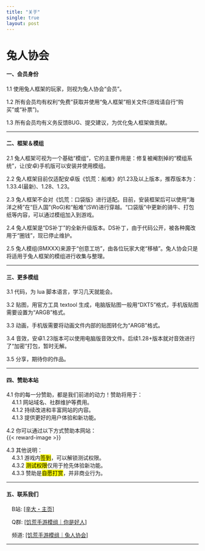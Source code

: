 ```yaml
---
title: "关于"
single: true
layout: post
---
```


<h1 class="article header">兔人协会</h1>

#### 一、会员身份

1.1 使用兔人框架的玩家，则视为兔人协会“会员”。  

1.2 所有会员均有权利“免费”获取并使用“兔人框架”相关文件(游戏请自行“购买”或“补票”)。  

1.3 所有会员均有义务反馈BUG、提交建议，为优化兔人框架做贡献。  

---

#### 二、框架＆模组

2.1 兔人框架可视为一个基础“模组”，它的主要作用是：修复被阉割掉的“模组系统”，让(安卓)手机版可以安装并使用模组。  

2.2 兔人框架目前仅适配安卓版《饥荒：船难》的1.23及以上版本，推荐版本为：1.33.4(最新)、1.28、1.23。  

2.3 兔人框架不会对《饥荒：口袋版》进行适配。目前，安装框架后可以使用“海洋之椅”在“巨人国”(RoG)和“船难”(SW)进行穿越。“口袋版”中更新的骑牛、打包纸等内容，可以通过模组加入到游戏。  

2.4 兔人框架是“DS补丁”的全新升级版本。DS补丁，由于代码公开，被各种魔改用于“圈钱”，现已停止维护。  

2.5 兔人模组(BMXXX)来源于“创意工坊”，由各位玩家大佬“移植”。兔人协会只是将适用于兔人框架的模组进行收集与整理。  

---

#### 三、更多模组

3.1 代码，为 lua 脚本语言，学习几天就能会。  

3.2 贴图，用官方工具 textool 生成，电脑版贴图一般用“DXT5”格式，手机版贴图需要设置为“ARGB”格式。  

3.3 动画，手机版需要将动画文件内部的贴图转化为“ARGB”格式。  

3.4 音效，安卓1.23版本可以使用电脑版音效文件。后续1.28+版本就对音效进行了“加密”打包，暂时无解。  

3.5 分享，期待你的作品。  

---

#### 四、赞助本站

4.1 你的每一分赞助，都是我们前进的动力！赞助将用于：  
　4.1.1 网站域名、社群维护等费用。  
　4.1.2 持续改进和丰富网站的内容。  
　4.1.3 提供更好的用户体验和新功能。  

4.2 你可以通过以下方式赞助本网站：  
{{< reward-image >}}

4.3 其他说明：  
　4.3.1 游戏内<mark>签到</mark>，可以解锁测试权限。  
　4.3.2 <mark>测试权限</mark>仅用于抢先体验新功能。  
　4.3.3 赞助是<mark>自愿打赏</mark>，并非商业行为。  

---

#### 五、联系我们

　B站: [[辛大・主页]](/redirect?target=https://b23.tv/kf3yuSv)  

　Q群: [[饥荒手游模组｜你是好人]](/redirect?target=https://jq.qq.com/?k=5WukPKv)  

　频道: [[饥荒手游模组｜兔人协会]](/redirect?target=https://qun.qq.com/qqweb/qunpro/share?inviteCode=2l2COvdUN0S)  

---
